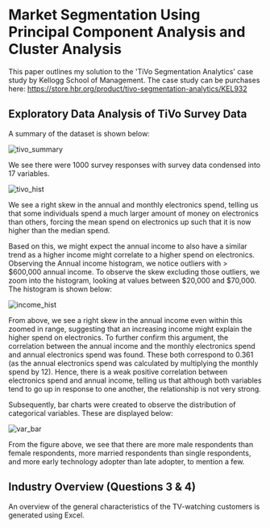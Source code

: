 # Market Segmentation Using Principal Component Analysis and Cluster Analysis

This paper outlines my solution to the 'TiVo Segmentation Analytics' case study by Kellogg School of Management. The case study can be purchases here: https://store.hbr.org/product/tivo-segmentation-analytics/KEL932

## Exploratory Data Analysis of TiVo Survey Data

A summary of the dataset is shown below:

![tivo_summary](https://user-images.githubusercontent.com/55578569/81492459-b998d100-928f-11ea-900a-02c9ede1d014.png)

We see there were 1000 survey responses with survey data condensed into 17 variables.

![tivo_hist](https://user-images.githubusercontent.com/55578569/81492737-27de9300-9292-11ea-8a1a-ac16940f7880.png)

We see a right skew in the annual and monthly electronics spend, telling us that some individuals spend a much larger amount of money on electronics than others, forcing the mean spend on electronics up such that it is now higher than the median spend.

Based on this, we might expect the annual income to also have a similar trend as a higher income might correlate to a higher spend on electronics. Observing the Annual income histogram, we notice outliers with > $600,000 annual income. To observe the skew excluding those outliers, we zoom into the histogram, looking at values between $20,000 and $70,000. The histogram is shown below:

![income_hist](https://user-images.githubusercontent.com/55578569/81493089-44c89580-9295-11ea-99eb-29cb62397de2.png)

From above, we see a right skew in the annual income even within this zoomed in range, suggesting that an increasing income might explain the higher spend on electronics. To further confirm this argument, the correlation between the annual income and the monthly electronics spend and annual electronics spend was found. These both correspond to 0.361 (as the annual electronics spend was calculated by multiplying the monthly spend by 12). Hence, there is a weak positive correlation between electronics spend and annual income, telling us that although both variables tend to go up in response to one another, the relationship is not very strong.

Subsequently, bar charts were created to observe the distribution of categorical variables. These are displayed below:

![var_bar](https://user-images.githubusercontent.com/55578569/81493223-a2a9ad00-9296-11ea-9d66-d5e7bb93d7fc.png)

From the figure above, we see that there are more male respondents than female respondents, more married respondents than single respondents, and more early technology adopter than late adopter, to mention a few.


## Industry Overview (Questions 3 & 4)

An overview of the general characteristics of the TV-watching customers is generated using Excel. 

